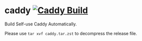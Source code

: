 # caddy [![Caddy Build](https://github.com/lifansama/caddy/actions/workflows/caddy.yml/badge.svg?branch=master)](https://github.com/lifansama/caddy/actions/workflows/caddy.yml)
Build Self-use Caddy Automatically.

Please use `tar xvf caddy.tar.zst` to decompress the release file.
